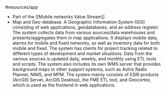 #resources/app 

* Part of the [[Mobile networks Value Stream]]
* Map and Geo-database. A Geographic Information System (GIS) consisting of web applications, geodatabases, and an address register. The system collects data from various sources/data warehouses and presents/aggregates them in map applications. It displays mobile data, alarms for mobile and fixed networks, as well as inventory data for both mobile and fixed. The system has clients for project tracking related to different types of development and market situations. Data from the various sources is updated daily, weekly, and monthly using ETL tools and scripts. The system also includes its own WMS server that provides background maps to other support systems, such as Astrix Radio Planner, NIMS, and MPM. The system mainly consists of ESRI products (ArcGIS Server, ArcGIS Desktop), the FME ETL tool, and Geocortex, which is used as the frontend in web applications.
